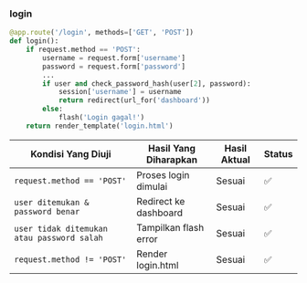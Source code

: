 ### login
```python
@app.route('/login', methods=['GET', 'POST'])
def login():
    if request.method == 'POST':
        username = request.form['username']
        password = request.form['password']
        ...
        if user and check_password_hash(user[2], password):
            session['username'] = username
            return redirect(url_for('dashboard'))
        else:
            flash('Login gagal!')
    return render_template('login.html')
```
| Kondisi Yang Diuji                         | Hasil Yang Diharapkan | Hasil Aktual | Status |
| ------------------------------------------ | --------------------- | ------------ | ------ |
| `request.method == 'POST'`                 | Proses login dimulai  | Sesuai       | ✅      |
| `user ditemukan & password benar`          | Redirect ke dashboard | Sesuai       | ✅      |
| `user tidak ditemukan atau password salah` | Tampilkan flash error | Sesuai       | ✅      |
| `request.method != 'POST'`                 | Render login.html     | Sesuai       | ✅      |
